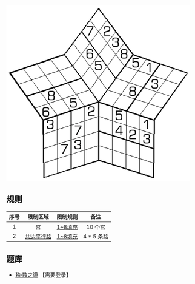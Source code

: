 ![](../../images/sudoku/8阶五星.png)

## 规则
| 序号 | 限制区域 | 限制规则 | 备注 |
| :---: | :---: | :--- | :---: |
| 1 | 宫 | [1~8填充] | 10 个宫 |
| 2 | [共边平行路] | [1~8填充] | 4 * 5 条路 |

## 题库
- [独·数之道](http://www.sudokufans.org.cn/lx/game.index.php?type=8w) 【需要登录】

[1~8填充]: ../../rules.md#1~8填充
[共边平行路]: ../../rules.md#共边平行路